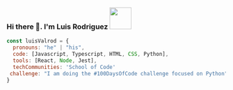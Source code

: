 ### Hi there 👋. I'm Luis Rodriguez  <img src="https://media.giphy.com/media/mGcNjsfWAjY5AEZNw6/giphy.gif" width="50"></h2>
```javascript
const luisValrod = {
  pronouns: "he" | "his",
  code: [Javascript, Typescript, HTML, CSS, Python],
  tools: [React, Node, Jest],
  techCommunities: 'School of Code'
 challenge: "I am doing the #100DaysOfCode challenge focused on Python"
}
```
<!--![Luis Rodriguez](https://farm3.static.flickr.com/2515/3911058195_c806128b89_m.jpg)
I am an enthusiastic and ambitious individual who thrives on learning and embracing new challenges. Over my thirteen-year tenure as a teacher, I honed valuable skills such as meticulous attention to detail, the ability to dissect complex problems, effective communication, and creative problem-solving. These skills have proven invaluable in my transition to a full-stack developer, a field where I discovered a spark that reignited my passion and motivation for continuous learning and skill enhancement.*!-->
<!--
**LuisValrod/LuisValrod** is a ✨ _special_ ✨ repository because its `README.md` (this file) appears on your GitHub profile.

Here are some ideas to get you started:

- 🔭 I’m currently working on ...
- 🌱 I’m currently learning ...
- 👯 I’m looking to collaborate on ...
- 🤔 I’m looking for help with ...
- 💬 Ask me about ...
- 📫 How to reach me: ...
- 😄 Pronouns: ...
- ⚡ Fun fact: ...
-->
